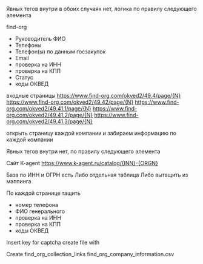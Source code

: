 Явных тегов внутри в обоих случаях нет, логика по правилу следующего элемента

find-org
- Руководитель ФИО
- Телефоны
- Телефон(ы) по данным госзакупок
- Email
- проверка на ИНН
- проверка на КПП
- Статус
- коды ОКВЕД

входные страницы
https://www.find-org.com/okved2/49.4/page/{N}
https://www.find-org.com/okved2/49.42/page/{N}
https://www.find-org.com/okved2/49.41.1/page/{N}
https://www.find-org.com/okved2/49.41.2/page/{N}
https://www.find-org.com/okved2/49.41.3/page/{N}

открыть страницу каждой компании и забираем информацию по каждой компании

Явных тегов внутри нет, по правилу следующего элемента

Сайт K-agent
https://www.k-agent.ru/catalog/{INN}-{ORGN}

База по ИНН и ОГРН есть
Либо отдельная таблица
Либо вытащить из маппинга

По каждой странице тащить
- номер телефона
- ФИО генерального
- проверка на ИНН
- проверка на КПП
- коды ОКВЕД


Insert key for captcha
create file with 

Create 
find_org_collection_links
find_org_company_information.csv